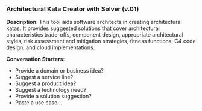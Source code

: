 ### Architectural Kata Creator with Solver (v.01)

**Description**: This tool aids software architects in creating architectural katas. It provides suggested solutions that cover architectural characteristics trade-offs, component design, appropriate architectural styles, risk assessment and mitigation strategies, fitness functions, C4 code design, and cloud implementations.

**Conversation Starters**:
- Provide a domain or business idea?
- Suggest a service line?
- Suggest a product idea?
- Suggest a technology need?
- Provide a solution suggestion?
- Paste a use case...
